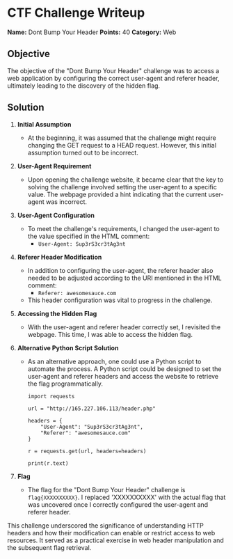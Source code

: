 # CTF Challenge Writeup
**Name:** Dont Bump Your Header
**Points:** 40
**Category:** Web

## Objective

The objective of the "Dont Bump Your Header" challenge was to access a web application by configuring the correct user-agent and referer header, ultimately leading to the discovery of the hidden flag.

## Solution

1. **Initial Assumption**
   - At the beginning, it was assumed that the challenge might require changing the GET request to a HEAD request. However, this initial assumption turned out to be incorrect.

2. **User-Agent Requirement**
   - Upon opening the challenge website, it became clear that the key to solving the challenge involved setting the user-agent to a specific value. The webpage provided a hint indicating that the current user-agent was incorrect.

3. **User-Agent Configuration**
   - To meet the challenge's requirements, I changed the user-agent to the value specified in the HTML comment:
     - `User-Agent: Sup3rS3cr3tAg3nt`

4. **Referer Header Modification**
   - In addition to configuring the user-agent, the referer header also needed to be adjusted according to the URI mentioned in the HTML comment:
     - `Referer: awesomesauce.com`
   - This header configuration was vital to progress in the challenge.

5. **Accessing the Hidden Flag**
   - With the user-agent and referer header correctly set, I revisited the webpage. This time, I was able to access the hidden flag.

6. **Alternative Python Script Solution**
   - As an alternative approach, one could use a Python script to automate the process. A Python script could be designed to set the user-agent and referer headers and access the website to retrieve the flag programmatically.

        ```
        import requests
        
        url = "http://165.227.106.113/header.php"
        
        headers = {
        	"User-Agent": "Sup3rS3cr3tAg3nt",
        	"Referer": "awesomesauce.com"
        }
        
        r = requests.get(url, headers=headers)
        
        print(r.text)
        ```

7. **Flag**
   - The flag for the "Dont Bump Your Header" challenge is `flag{XXXXXXXXXX}`. I replaced 'XXXXXXXXXX' with the actual flag that was uncovered once I correctly configured the user-agent and referer header.

This challenge underscored the significance of understanding HTTP headers and how their modification can enable or restrict access to web resources. It served as a practical exercise in web header manipulation and the subsequent flag retrieval.
